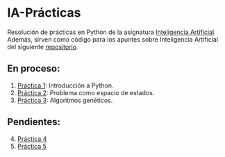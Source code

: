 # IA-Prácticas

Resolución de prácticas en Python de la asignatura [Inteligencia Artificial](http://www.cs.us.es/cursos/iati/). Además, sirven como código para los apuntes sobre Inteligencia Artificial del siguiente [repositorio](https://github.com/EduPH/Apuntes-IA).

## En proceso:

1. [Práctica 1](https://github.com/EduPH/IA-Practicas/blob/master/practica-01.py): Introducción a Python.
2. [Práctica 2](https://github.com/EduPH/IA-Practicas/blob/master/practica-02.py): Problema como espacio de estados.
3. [Práctica
   3](https://github.com/EduPH/IA-Practicas/blob/master/practica-03.py):
   Algoritmos genéticos.

## Pendientes:

4. [Práctica 4](https://github.com/EduPH/IA-Practicas/blob/master/practica-04.py)
5. [Práctica 5](https://github.com/EduPH/IA-Practicas/blob/master/practica-05.py)
